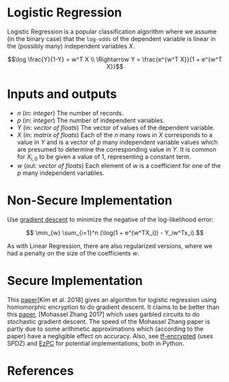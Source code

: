 # Logistic Regression

Logistic Regression is a popular classification algorithm where we
assume (in the binary case) that the `log-odds` of the dependent
variable is linear in the (possibly many) independent variables $`X`$.

```math
\log \frac{Y}{1-Y} = w^T X \\
\Rightarrow Y = \frac{e^{w^T X}}{1 + e^{w^T X}}
```

# Inputs and outputs
- $`n`$ (in: _integer_) The number of records.
- $`p`$ (in: _integer_) The number of independent variables.
- $`Y`$ (in: _vector of floats_) The vector of values of the dependent
  variable.
- $`X`$ (in: _matrix of floats_) Each of the $`n`$ many rows in $`X`$
  corresponds to a value in $`Y`$ and is a vector of $`p`$ many
  independent variable values which are presumed to determine the
  corresponding value in $`Y`$. It is common for $`X_{i,0}`$ to be
  given a value of 1, representing a constant term.
- $`w`$ (out: _vector of floats_) Each element of $`w`$ is a
  coefficient for one of the $`p`$ many independent variables.

# Non-Secure Implementation

Use [gradient descent](./Gradient-descent) to minimize the negative
of the log-likelihood error:
```math
    \min_{w} \sum_{i=1}^n (\log(1 + e^{w^TX_i}) - Y_iw^Tx_i).
```

As with Linear Regression, there are also regularized versions, where
we had a penalty on the size of the coefficients $`w`$.

# Secure Implementation
This [paper](https://eprint.iacr.org/2018/074)\[Kim et al. 2018\]
gives an algorithm for logistic regression using homomorphic
encryption to do gradient descent. It claims to be better than this
[paper](https://eprint.iacr.org/2017/396), \[Mohassel Zhang 2017\]
which uses garbled circuits to do stochastic gradient descent. The
speed of the Mohassel Zhang paper is partly due to some arithmetic
approximations which (according to the paper) have a negligible effect
on accuracy.  Also, see [tf-encrypted][1] (uses SPDZ) and [EzPC][2]
for potential implementations, both in Python.


# References
[1]: https://github.com/tf-encrypted/tf-encrypted
[2]: https://github.com/mpc-msri/EzPC
